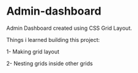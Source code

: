 # Admin-dashboard
Admin Dashboard created using CSS Grid Layout. 

Things i learned building this project:

1- Making grid layout	

2- Nesting grids inside other grids
